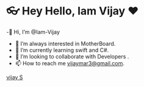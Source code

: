 # 👓 Hey Hello,  Iam Vijay ❤️ 

-👋 Hi, I’m @Iam-Vijay
- 👀 I’m always interested in MotherBoard.
- 🌱 I’m currently learning swift and C#.
- 💞️ I’m looking to collaborate with Developers .
- 📫 How to reach me vijaymar3@gmail.com.

<div class="badge-base LI-profile-badge" data-locale="en_US" data-size="large" data-theme="light" data-type="HORIZONTAL" data-vanity="vijay-s-2a1938212" data-version="v1"><a class="badge-base__link LI-simple-link" href="https://in.linkedin.com/in/vijay-s-2a1938212?trk=profile-badge">vijay S</a></div>
              
<!---
Iam-Vijay/Iam-Vijay is a ✨ special ✨ repository because its `README.md` (this file) appears on your GitHub profile.
You can click the Preview link to take a look at your changes.
--->
